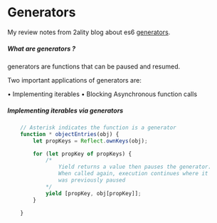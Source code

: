 # Generators

My review notes from 2ality blog about es6 [generators](http://www.2ality.com/2015/03/es6-generators.html).

##### What are generators ?

generators are functions that can be paused and resumed. 

Two important applications of generators are:

• Implementing iterables 
• Blocking Asynchronous function calls

##### Implementing iterables via generators 


```js 
    // Asterisk indicates the function is a generator
    function * objectEntries(obj) {
        let propKeys = Reflect.ownKeys(obj);

        for (let propKey of propKeys) {
            /*
                Yield returns a value then pauses the generator.
                When called again, execution continues where it 
                was previously paused
            */
            yield [propKey, obj[propKey]];
        }

    }

```
